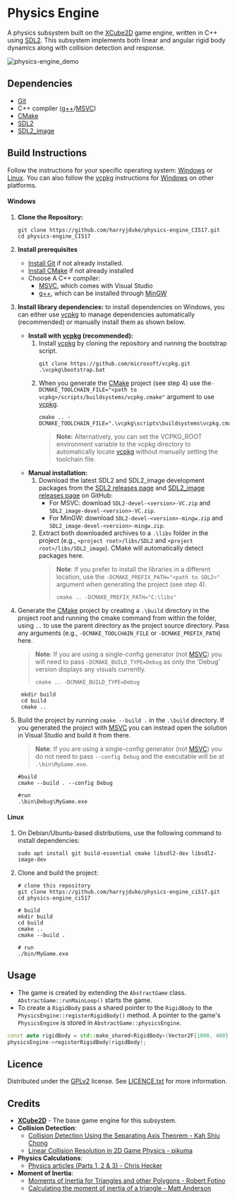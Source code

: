 # Physics Engine

A physics subsystem built on the [XCube2D] game engine, written in C++
using [SDL2]. This subsystem implements both linear and angular rigid body dynamics along with
collision detection and response. 

![physics-engine_demo](https://github.com/user-attachments/assets/a6392518-67f1-4fea-b134-31343d658452)

## Dependencies

- [Git]
- C++ compiler ([g++]/[MSVC])
- [CMake]
- [SDL2]
- [SDL2_image]

## Build Instructions

Follow the instructions for your specific operating system: [Windows](#windows) or [Linux](#linux).
You can also follow the [vcpkg] instructions for [Windows](#windows) on other platforms.

#### Windows

1. **Clone the Repository:**
    ```shell
    git clone https://github.com/harryjduke/physics-engine_CI517.git
    cd physics-engine_CI517
    ``` 
2. **Install prerequisites**
    - [Install Git](https://git-scm.com/downloads/win) if not already installed.
    - [Install CMake](https://cmake.org/download/) if not already installed
    - Choose A C++ compiler:
        - [MSVC], which comes with Visual Studio
        - [g++], which can be installed through [MinGW]
3. **Install library dependencies:** to install dependencies on Windows, you can either use [vcpkg] to manage
   dependencies automatically (recommended) or manually install them as shown below.

    - **Install with [vcpkg] (recommended):**
        1. Install [vcpkg] by cloning the repository and running the bootstrap script.
            ```shell
            git clone https://github.com/microsoft/vcpkg.git
            .\vcpkg\bootstrap.bat
            ```
        2. When you generate the [CMake] project (see step 4) use
           the`-DCMAKE_TOOLCHAIN_FILE="<path to vcpkg>/scripts/buildsystems/vcpkg.cmake"` argument to use [vcpkg].
            ```shell
            cmake .. -DCMAKE_TOOLCHAIN_FILE=".\vcpkg\scripts\buildsystems\vcpkg.cmake"
            ```
           > **Note:** Alternatively, you can set the VCPKG_ROOT environment variable to the vcpkg directory to
           automatically locate [vcpkg] without manually setting the toolchain file.
    - **Manual installation:**
        1. Download the latest SDL2 and SDL2_image development packages from
           the [SDL2 releases page](https://github.com/libsdl-org/SDL/releases/latest)
           and [SDL2_image releases page](https://github.com/libsdl-org/SDL_image/releases/latest) on GitHub:
            - For MSVC: download `SDL2-devel-<version>-VC.zip` and `SDL2_image-devel-<version>-VC.zip`.
            - For MinGW: download `SDL2-devel-<version>-mingw.zip` and `SDL2_image-devel-<version>-mingw.zip`.
        2. Extract both downloaded archives to a `.\libs` folder in the project (e.g., `<project root>/libs/SDL2`
           and `<project root>/libs/SDL2_image`). CMake will automatically detect packages here.
           > **Note**: If you prefer to install the libraries in a different location, use
           the `-DCMAKE_PREFIX_PATH="<path to SDL2>"` argument when generating the project (see step 4).
           >```shell
            >cmake .. -DCMAKE_PREFIX_PATH="C:\libs"
            >```
4. Generate the [CMake] project by creating a `.\build` directory in the project root and running the cmake command from
   within the folder, using `..` to use the parent directory as the project source directory.
   Pass any arguments (e.g., `-DCMAKE_TOOLCHAIN_FILE` or `-DCMAKE_PREFIX_PATH`) here.
   > **Note**: If you are using a single-config generator (not [MSVC]) you will need to pass `-DCMAKE_BUILD_TYPE=Debug`
   as only the 'Debug' version displays any visuals currently.
   >```shell
    >cmake .. -DCMAKE_BUILD_TYPE=Debug
    >```

    ```shell
     mkdir build
     cd build
     cmake ..
     ```
5. Build the project by running `cmake --build .` in the `.\build` directory.
   If you generated the project with [MSVC] you can instead open the solution in Visual Studio and build it from there.
   > **Note**: If you are using a single-config generator (not [MSVC]) you do not need to pass `--config Debug` and the
   executable will be at `.\bin\MyGame.exe`.

    ```shell
    #build
    cmake --build . --config Debug
   
    #run
    .\bin\Debug\MyGame.exe
    ```

#### Linux

1. On Debian/Ubuntu-based distributions, use the following command to install dependencies:
    ```shell
    sudo apt install git build-essential cmake libsdl2-dev libsdl2-image-dev
    ```

2. Clone and build the project:
    ```shell
    # clone this repository
    git clone https://github.com/harryjduke/physics-engine_ci517.git
    cd physics-engine_ci517

    # build
    mkdir build
    cd build
    cmake ..
    cmake --build .

    # run
    ./bin/MyGame.exe
    ```

## Usage

- The game is created by extending the `AbstractGame` class. `AbstractGame::runMainLoop()` starts the game.
- To create a `RigidBody` pass a shared pointer to the `RigidBody` to the `PhysicsEngine::registerRigidBody()` method.
  A pointer to the game's `PhysicsEngine` is stored in `AbstractGame::physicsEngine`.
```cpp
const auto rigidBody = std::make_shared<RigidBody>(Vector2F{1000, 400}, 50, 50);
physicsEngine->registerRigidBody(rigidBody);
```

## Licence

Distributed under the [GPLv2](https://www.gnu.org/licenses/old-licenses/gpl-2.0.en.html) license.
See [LICENCE.txt](LICENSE) for more information.

## Credits

- **[XCube2D](https://github.com/AlmasB/xcube2d)** - The base game engine for this subsystem.
- **Collision Detection**: 
  - [Collision Detection Using the Separating Axis Theorem - Kah Shiu Chong](https://code.tutsplus.com/collision-detection-using-the-separating-axis-theorem--gamedev-169t)
  - [Linear Collision Resolution in 2D Game Physics - pikuma](https://www.youtube.com/watch?v=1L2g4ZqmFLQ)
- **Physics Calculations**: 
  - [Physics articles (Parts 1, 2 & 3) - Chris Hecker](https://www.chrishecker.com/Rigid_Body_Dynamics)
- **Moment of Inertia**: 
  - [Moments of Inertia for Triangles and other Polygons - Robert Fotino](https://fotino.me/moment-of-inertia-algorithm/)
  - [Calculating the moment of inertia of a triangle - Matt Anderson](https://www.youtube.com/watch?v=yEa8npNVejg)

[XCube2D]: https://github.com/AlmasB/xcube2d

[SDL2]: https://github.com/libsdl-org/SDL

[SDL2_image]: https://github.com/libsdl-org/SDL_image

[Git]: https://git-scm.com/

[g++]: https://gcc.gnu.org/

[MSVC]: https://visualstudio.microsoft.com/vs/features/cplusplus/

[CMake]: https://cmake.org/

[vcpkg]: https://github.com/microsoft/vcpkg

[MinGW]: https://www.mingw-w64.org/
